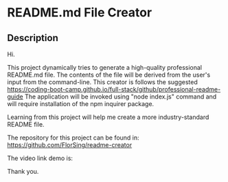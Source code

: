 # README.md File Creator 

    
 ## Description 

 Hi. 
 
 This project dynamically tries to generate a high-quality professional README.md file. 
 The contents of the file will be derived from the user's input from the command-line.
 This creator is follows the suggested https://coding-boot-camp.github.io/full-stack/github/professional-readme-guide 
 The application will be invoked using "node index.js" command and will require installation of the npm inquirer package.
 
 Learning from this project will help me create a more industry-standard README file. 
 
 The repository for this project can be found in:
 https://github.com/FlorSing/readme-creator
 
 
 The video link demo is:
 
 
 
 Thank you.
 
 
